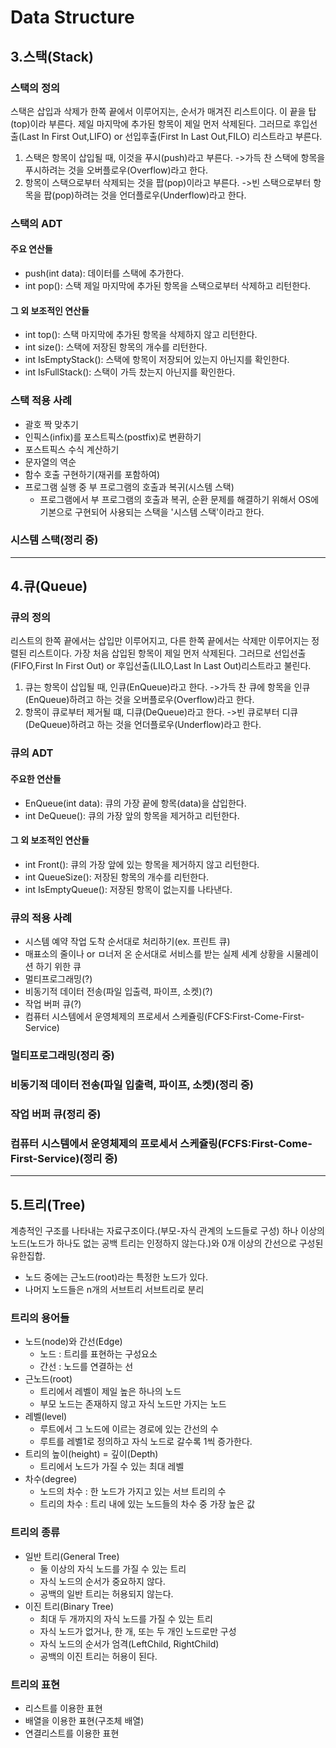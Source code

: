 # Data Structure

## 3.스택(Stack)
### 스택의 정의
스택은 삽입과 삭제가 한쪽 끝에서 이루어지는, 순서가 매겨진 리스트이다. 이 끝을 탑(top)이라 부른다. 제일 마지막에 추가된 항목이 제일 먼저 삭제된다. 그러므로 후입선출(Last In First Out,LIFO) or 선입후출(First In Last Out,FILO) 리스트라고 부른다.

1. 스택은 항목이 삽입될 때, 이것을 푸시(push)라고 부른다.
->가득 찬 스택에 항목을 푸시하려는 것을 오버플로우(Overflow)라고 한다.
2. 항목이 스택으로부터 삭제되는 것을 팝(pop)이라고 부른다.
->빈 스택으로부터 항목을 팝(pop)하려는 것을 언더플로우(Underflow)라고 한다.

### 스택의 ADT
#### 주요 연산들
+ push(int data): 데이터를 스택에 추가한다.
+ int pop(): 스택 제일 마지막에 추가된 항목을 스택으로부터 삭제하고 리턴한다.

#### 그 외 보조적인 연산들
+ int top(): 스택 마지막에 추가된 항목을 삭제하지 않고 리턴한다.
+ int size(): 스택에 저장된 항목의 개수를 리턴한다.
+ int IsEmptyStack(): 스택에 항목이 저장되어 있는지 아닌지를 확인한다.
+ int IsFullStack(): 스택이 가득 찼는지 아닌지를 확인한다.

### 스택 적용 사례
+ 괄호 짝 맞추기
+ 인픽스(infix)를 포스트픽스(postfix)로 변환하기
+ 포스트픽스 수식 계산하기
+ 문자열의 역순
+ 함수 호출 구현하기(재귀를 포함하여)
+ 프로그램 실행 중 부 프로그램의 호출과 복귀(시스템 스택)
    + 프로그램에서 부 프로그램의 호출과 복귀, 순환 문제를 해결하기 위해서 OS에 기본으로 구현되어 사용되는 스택을 '시스템 스택'이라고 한다.

### 시스템 스택(정리 중)
---------------------
## 4.큐(Queue)
### 큐의 정의
리스트의 한쪽 끝에서는 삽입만 이루어지고, 다른 한쪽 끝에서는 삭제만 이루어지는 정렬된 리스트이다. 가장 처음 삽입된 항목이 제일 먼저 삭제된다. 그러므로 선입선출(FIFO,First In First Out) or 후입선출(LILO,Last In Last Out)리스트라고 불린다.

1. 큐는 항목이 삽입될 때, 인큐(EnQueue)라고 한다.
->가득 찬 큐에 항목을 인큐(EnQueue)하려고 하는 것을 오버플로우(Overflow)라고 한다.
2. 항목이 큐로부터 제거될 떄, 디큐(DeQueue)라고 한다.
->빈 큐로부터 디큐(DeQueue)하려고 하는 것을 언더플로우(Underflow)라고 한다.

### 큐의 ADT
#### 주요한 연산들
+ EnQueue(int data): 큐의 가장 끝에 항목(data)을 삽입한다.
+ int DeQueue(): 큐의 가장 앞의 항목을 제거하고 리턴한다.

#### 그 외 보조적인 연산들
+ int Front(): 큐의 가장 앞에 있는 항목을 제거하지 않고 리턴한다.
+ int QueueSize(): 저장된 항목의 개수를 리턴한다.
+ int IsEmptyQueue(): 저장된 항목이 없는지를 나타낸다.

### 큐의 적용 사례
+ 시스템 예약 작업 도착 순서대로 처리하기(ex. 프린트 큐)
+ 매표소의 줄이나 or ㅁ너저 온 순서대로 서비스를 받는 실제 세계 상황을 시물레이션 하기 위한 큐
+ 멀티프로그래밍(?)
+ 비동기적 데이터 전송(파일 입출력, 파이프, 소켓)(?)
+ 작업 버퍼 큐(?)
+ 컴퓨터 시스템에서 운영체제의 프로세서 스케쥴링(FCFS:First-Come-First-Service)

### 멀티프로그래밍(정리 중)
### 비동기적 데이터 전송(파일 입출력, 파이프, 소켓)(정리 중)
### 작업 버퍼 큐(정리 중)
### 컴퓨터 시스템에서 운영체제의 프로세서 스케쥴링(FCFS:First-Come-First-Service)(정리 중)
---------------------
## 5.트리(Tree)
계층적인 구조를 나타내는 자료구조이다.(부모-자식 관계의 노드들로 구성)
하나 이상의 노드(노드가 하나도 없는 공백 트리는 인정하지 않는다.)와 0개 이상의 간선으로 구성된 유한집합.
+ 노드 중에는 근노드(root)라는 특정한 노드가 있다.
+ 나머지 노드들은 n개의 서브트리 서브트리로 분리

### 트리의 용어들
+ 노드(node)와 간선(Edge)
    + 노드 : 트리를 표현하는 구성요소
    + 간선 : 노드를 연결하는 선
+ 근노드(root)
    + 트리에서 레벨이 제일 높은 하나의 노드
    + 부모 노드는 존재하지 않고 자식 노드만 가지는 노드
+ 레벨(level)
    + 루트에서 그 노드에 이르는 경로에 있는 간선의 수
    + 루트를 레벨1로 정의하고 자식 노드로 갈수록 1씩 증가한다.
+ 트리의 높이(height) = 깊이(Depth)
    + 트리에서 노드가 가질 수 있는 최대 레벨
+ 차수(degree)
    + 노드의 차수 : 한 노드가 가지고 있는 서브 트리의 수
    + 트리의 차수 : 트리 내에 있는 노드들의 차수 중 가장 높은 값

### 트리의 종류
+ 일반 트리(General Tree)
    + 둘 이상의 자식 노드를 가질 수 있는 트리
    + 자식 노드의 순서가 중요하지 않다.
    + 공백의 일반 트리는 허용되지 않는다.
+ 이진 트리(Binary Tree)
    + 최대 두 개까지의 자식 노드를 가질 수 있는 트리
    + 자식 노드가 없거나, 한 개, 또는 두 개인 노드로만 구성
    + 자식 노드의 순서가 엄격(LeftChild, RightChild)
    + 공백의 이진 트리는 허용이 된다.

### 트리의 표현
+ 리스트를 이용한 표현
+ 배열을 이용한 표현(구조체 배열)
+ 연결리스트를 이용한 표현